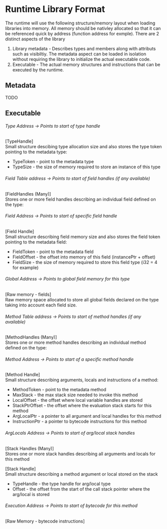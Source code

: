 # Runtime Library Format
The runtime will use the following structure/memory layout when loading libraries into memory. All memory should be nativley allocated so that it can be referenced quick by address (function address for exmple). There are 2 distinct aspects of the library
1. Library metadata - Describes types and members along with attributs such as visibiltiy. The metadata aspect can be loaded in isolation without requiring the library to initialize the actual executable code.
2. Executable - The actual memory structures and instructions that can be executed by the runtime.

## Metadata
TODO

## Executable

###### Type Address -> Points to start of type handle  
[TypeHandle]  
Small structure descibing type allocation size and also stores the type token pointing to the metadata type:  
- TypeToken - point to the metadata type
- TypeSize - the size of memory required to store an instance of this type

###### Field Table address -> Points to start of field handles (if any available)
[FieldHandles (Many)]  
Stores one or more field handles describing an individual field defined on the type:  

###### Field Address -> Points to start of specific field handle  
[Field Handle]  
Small structure describing field memory size and also stores the field token pointing to the metadata field:  
- FieldToken - point to the metadata field
- FieldOffset - the offset into memory of this field (instancePtr + offset)
- FieldSize - the size of memory required to store this field type (i32 = 4 for example)

###### Global Address -> Points to global field memory for this type  
[Raw memory - fields]  
Raw memory space allocated to store all global fields declared on the type taking into account each field size.  

###### Method Table address -> Points to start of method handles (if any available)  
[MethodHandles (Many)]  
Stores one or more method handles describing an individual method defined on the type:  

###### Method Address -> Points to start of a specific method handle  
[Method Handle]  
Small structure describing arguments, locals and instructions of a method:  
- MethodToken - point to the metadata method
- MaxStack - the max stack size needed to invoke this method
- LocalOffset - the offset where local variable handles are stored
- StackPtrOffset - the offset where the evaluation stack starts for this method
- ArgLocalPtr - a pointer to all argument and local handles for this method
- InstructionPtr - a pointer to bytecode instructions for this method

###### ArgLocals Address -> Points to start of arg/local stack handles
[Stack Handles (Many)]  
Stores one or more stack handles describing all arguments and locals for this method

[Stack Handle]  
Small structure describing a method argument or local stored on the stack
- TypeHandle - the type handle for arg/local type
- Offset - the offset from the start of the call stack pointer where the arg/local is stored

###### Execution Address -> Points to start of bytecode for this method  
[Raw Memory - bytecode instructions]  
      
